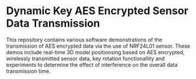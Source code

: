 # Dynamic Key AES Encrypted Sensor Data Transmission
This repository contains various software demonstrations of the transmission of AES encrypted data via the use of NRF24L01 sensor. These demos include real-time 3D model positionsing based on AES encrypted, wirelessly transmitted sensor data, key rotation functionallity and experiments to determine the effect of interference on the overall data transmission time.
